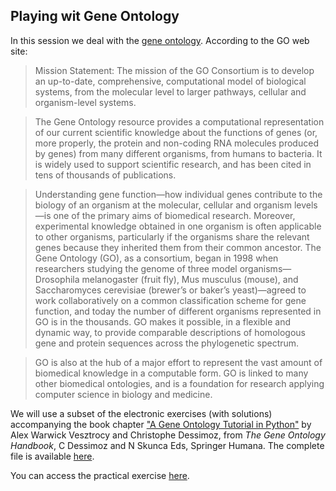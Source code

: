 ## Playing wit Gene Ontology

In this session we deal with the [gene ontology](http://geneontology.org/docs/introduction-to-go-resource/). According to the GO web site:

>Mission Statement: The mission of the GO Consortium is to develop an up-to-date, comprehensive, computational model of biological systems, from the molecular level to larger pathways, cellular and organism-level systems.

>The Gene Ontology resource provides a computational representation of our current scientific knowledge about the functions of genes (or, more properly, the protein and non-coding RNA molecules produced by genes) from many different organisms, from humans to bacteria. It is widely used to support scientific research, and has been cited in tens of thousands of publications.

>Understanding gene function—how individual genes contribute to the biology of an organism at the molecular, cellular and organism levels—is one of the primary aims of biomedical research. Moreover, experimental knowledge obtained in one organism is often applicable to other organisms, particularly if the organisms share the relevant genes because they inherited them from their common ancestor. The Gene Ontology (GO), as a consortium, began in 1998 when researchers studying the genome of three model organisms—Drosophila melanogaster (fruit fly), Mus musculus (mouse), and Saccharomyces cerevisiae (brewer’s or baker’s yeast)—agreed to work collaboratively on a common classification scheme for gene function, and today the number of different organisms represented in GO is in the thousands. GO makes it possible, in a flexible and dynamic way, to provide comparable descriptions of homologous gene and protein sequences across the phylogenetic spectrum.

>GO is also at the hub of a major effort to represent the vast amount of biomedical knowledge in a computable form. GO is linked to many other biomedical ontologies, and is a foundation for research applying computer science in biology and medicine.

We will use a subset of the electronic exercises (with solutions) accompanying the book chapter ["A Gene Ontology Tutorial in Python"](https://link.springer.com/protocol/10.1007/978-1-4939-3743-1_16) by Alex Warwick Vesztrocy and Christophe Dessimoz, from _The Gene Ontology Handbook_, C Dessimoz and N Skunca Eds, Springer Humana. The complete file is available [here](http://gohandbook.org/doku.php).

You can access the practical exercise [here](https://github.com/Biocomputing-Teaching/Introduction-to-Bioinformatics/tree/main/theoretical/T06%20Gene%20Lists/GO%20Tutorial%20in%20Python.ipynb).
